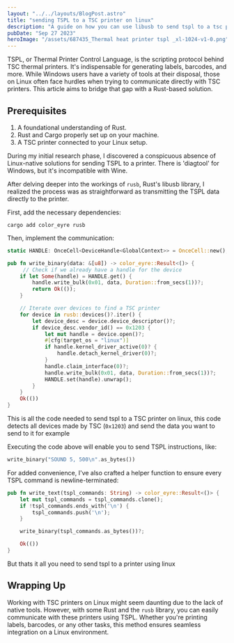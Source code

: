 ```yaml
---
layout: "../../layouts/BlogPost.astro"
title: "sending TSPL to a TSC printer on linux"
description: "A guide on how you can use libusb to send tspl to a tsc printer using rust"
pubDate: "Sep 27 2023"
heroImage: "/assets/687435_Thermal heat printer tspl _xl-1024-v1-0.png"
---
```


TSPL, or Thermal Printer Control Language, is the scripting protocol behind TSC thermal printers. It's indispensable for generating labels, barcodes, and more. While Windows users have a variety of tools at their disposal, those on Linux often face hurdles when trying to communicate directly with TSC printers. This article aims to bridge that gap with a Rust-based solution.

## Prerequisites

1. A foundational understanding of Rust.
2. Rust and Cargo properly set up on your machine.
3. A TSC printer connected to your Linux setup.

During my initial research phase, I discovered a conspicuous absence of Linux-native solutions for sending TSPL to a printer. There is 'diagtool' for Windows, but it's incompatible with Wine.

After delving deeper into the workings of `rusb`, Rust's libusb library, I realized the process was as straightforward as transmitting the TSPL data directly to the printer.

First, add the necessary dependencies:

```
cargo add color_eyre rusb
```

Then, implement the communication:

```rs
static HANDLE: OnceCell<DeviceHandle<GlobalContext>> = OnceCell::new();

pub fn write_binary(data: &[u8]) -> color_eyre::Result<()> {
     // Check if we already have a handle for the device
    if let Some(handle) = HANDLE.get() {
        handle.write_bulk(0x01, data, Duration::from_secs(1))?;
        return Ok(());
    }

    // Iterate over devices to find a TSC printer
    for device in rusb::devices()?.iter() {
        let device_desc = device.device_descriptor()?;
        if device_desc.vendor_id() == 0x1203 {
            let mut handle = device.open()?;
            #[cfg(target_os = "linux")]
            if handle.kernel_driver_active(0)? {
                handle.detach_kernel_driver(0)?;
            }
            handle.claim_interface(0)?;
            handle.write_bulk(0x01, data, Duration::from_secs(1))?;
            HANDLE.set(handle).unwrap();
        }
    }
    Ok(())
}
```

This is all the code needed to send tspl to a TSC printer on linux, this code detects all devices made by TSC (`0x1203`) and send the data you want to send to it for example

Executing the code above will enable you to send TSPL instructions, like:

```rs
write_binary("SOUND 5, 500\n".as_bytes())
```

For added convenience, I've also crafted a helper function to ensure every TSPL command is newline-terminated:

```rs
pub fn write_text(tspl_commands: String) -> color_eyre::Result<()> {
    let mut tspl_commands = tspl_commands.clone();
    if !tspl_commands.ends_with('\n') {
        tspl_commands.push('\n');
    }

    write_binary(tspl_commands.as_bytes())?;

    Ok(())
}
```

But thats it all you need to send tspl to a printer using linux

## Wrapping Up

Working with TSC printers on Linux might seem daunting due to the lack of native tools. However, with some Rust and the `rusb` library, you can easily communicate with these printers using TSPL. Whether you're printing labels, barcodes, or any other tasks, this method ensures seamless integration on a Linux environment.
